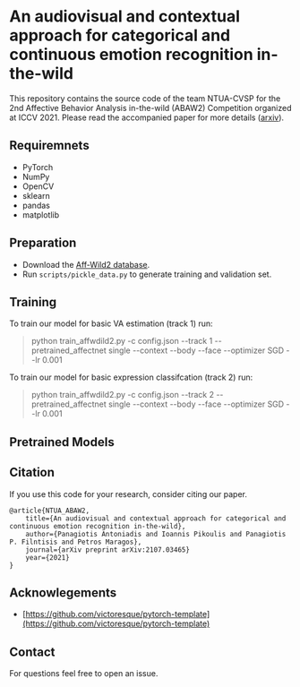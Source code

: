 # An audiovisual and contextual approach for categorical and continuous emotion recognition in-the-wild

This repository contains the source code of the team NTUA-CVSP for the 2nd Affective Behavior Analysis in-the-wild (ABAW2) Competition organized at ICCV 2021. Please read the accompanied paper for more details ([arxiv](https://arxiv.org/pdf/2107.03465.pdf)).



## Requiremnets

- PyTorch
- NumPy
- OpenCV
- sklearn
- pandas
- matplotlib

## Preparation

- Download the [Aff-Wild2 database](https://ibug.doc.ic.ac.uk/resources/aff-wild2/).
- Run ```scripts/pickle_data.py``` to generate training and validation set.


## Training


To train our model for basic VA estimation (track 1) run:

> python train_affwdild2.py -c config.json --track 1 --pretrained_affectnet single --context --body --face --optimizer SGD --lr 0.001


To train our model for basic expression classifcation (track 2) run:

> python train_affwdild2.py -c config.json --track 2 --pretrained_affectnet single --context --body --face --optimizer SGD --lr 0.001


## Pretrained Models






## Citation

If you use this code for your research, consider citing our paper.

```
@article{NTUA_ABAW2,
    title={An audiovisual and contextual approach for categorical and continuous emotion recognition in-the-wild},
    author={Panagiotis Antoniadis and Ioannis Pikoulis and Panagiotis P. Filntisis and Petros Maragos},
    journal={arXiv preprint arXiv:2107.03465}
    year={2021}
}
```



## Acknowlegements

- [https://github.com/victoresque/pytorch-template](https://github.com/victoresque/pytorch-template)

## Contact

For questions feel free to open an issue.
